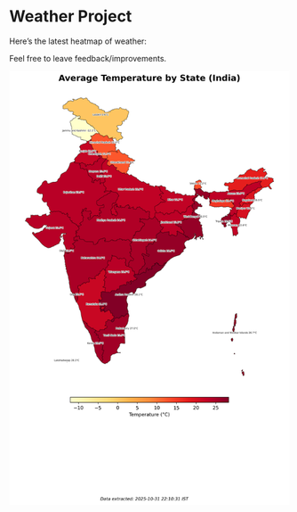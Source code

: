 # Weather Project

Here’s the latest heatmap of weather:

Feel free to leave feedback/improvements.

![India Heatmap](docs/assets/india_heatmap.png?v=04E681)
